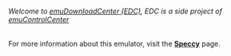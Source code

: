 ###### Welcome to [emuDownloadCenter (EDC)](https://github.com/PhoenixInteractiveNL/emuDownloadCenter/wiki/), EDC is a side project of [emuControlCenter](https://github.com/PhoenixInteractiveNL/emuControlCenter/wiki/)

For more information about this emulator, visit the [**Speccy**](https://github.com/PhoenixInteractiveNL/emuDownloadCenter/wiki/Emulator-speccy#menu) page.
